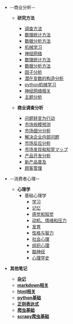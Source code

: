 
- --商业分析--

    - __研究方法__
        - [调查方法](/商业分析/1、调查方法.md)
        - [数理统计方法](/商业分析/2、数理统计方法.md)
        - [数据分析方法](/商业分析/3、数据分析方法.md)
        - [机械学习](/商业分析/4、机械学习.md)
        - [神经网络](/商业分析/5、神经网络相关.md)
        - [数理统计方法](/商业分析/2、数理统计方法.md)
        - [数据分析方法](/商业分析/3、数据分析方法.md)
        - [因子分析](/商业分析/4、因子分析.md)
        - [潜在变数的构造分析](/商业分析/5、潜在变数的构造分析.md)
        - [python机械学习](/商业分析/6、机械学习.md)
        - [神经网络相关](/商业分析/7、神经网络相关.md)
        - [主题分析](/商业分析/8、主题分析.md)

    - __商业调查分析__
        - [问题转变为行动](/商业分析/a、问题转变为行动.md)
        - [市场规模预测](/商业分析/b、市场规模预测.md)
        - [市场细分分析](/商业分析/c、市场细分分析.md)
        - [解决企业内部问题](/商业分析/d、解决企业内部问题.md)
        - [市场反应分析](/商业分析/e、市场反应分析.md)
        - [市场发现和知覚マップ](/商业分析/f、市场发现和感知谱.md)
        - [产品开发分析](/商业分析/g、产品开发分析.md)
        - [新产品普及](/商业分析/h、新产品普及.md)
        - [顾客管理](/商品分析/i.顾客管理.md)
    
- --消费者心理--

    <!-- - __商学__
        - マーケティング基本
        - 消费者行动论
        - 価格戦略
        - 製品戦略
        - チャネル戦略
        - プロモーション戦略
        - ブランド戦略
        - リレーションシップ・マーケティング
        - 企業社会責任 -->

    - __心理学__
        - 基础心理学
            - [学习](/心理学/1学习和记忆.md)
            - [记忆](/心理学/1-2学习和记忆.md)
            - [感觉和知觉](/心理学/2感觉和知觉.md)
            - [动机、情绪和压力](/心理学/3动机、感情和压力.md)
            - [发育](/心理学/4发育.md)
            - [性格与智力](/心理学/5性格与智力.md)
            - [社会心理](/心理学/6社会心理.md)
            - [组织心理](/心理学/7组织心理.md)
            - [脑神经](/心理学/8脑神经.md)
            - [心理学史](/心理学/9心理学史.md)

-  __其他笔记__ 
    - [**杂记**](其他笔记/杂记.md)
    - [**markdown相关**](/其他笔记/markdown.md)
    - [**html相关**](/其他笔记/html.md)
    - [**python基础**](其他笔记/python.md)
    - [**正则表达式**](其他笔记/正则表达式.md)
    - [**爬虫基础**](其他笔记/爬虫基础.md)
    - [**scrapy爬虫基础**](其他笔记/scrapy爬虫基础.md)
    

    
